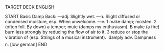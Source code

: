 TARGET DECK
ENGLISH

START
Basic
Damp
Back: —adj. Slightly wet. —n. Slight diffused or condensed moisture, esp. When unwelcome. —v. 1 make damp; moisten. 2 (often foll. By down) a temper; mute (damps my enthusiasm). B make (a fire) burn less strongly by reducing the flow of air to it. 3 reduce or stop the vibration of (esp. Strings of a musical instrument).  damply adv. Dampness n. [low german]
END

